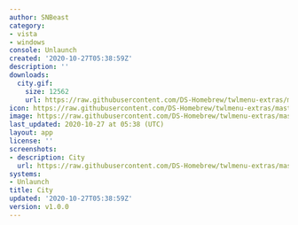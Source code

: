 ```yaml
---
author: SNBeast
category:
- vista
- windows
console: Unlaunch
created: '2020-10-27T05:38:59Z'
description: ''
downloads:
  city.gif:
    size: 12562
    url: https://raw.githubusercontent.com/DS-Homebrew/twlmenu-extras/master/_nds/TWiLightMenu/unlaunch/backgrounds/city.gif
icon: https://raw.githubusercontent.com/DS-Homebrew/twlmenu-extras/master/_nds/TWiLightMenu/unlaunch/backgrounds/city.gif
image: https://raw.githubusercontent.com/DS-Homebrew/twlmenu-extras/master/_nds/TWiLightMenu/unlaunch/backgrounds/city.gif
last_updated: 2020-10-27 at 05:38 (UTC)
layout: app
license: ''
screenshots:
- description: City
  url: https://raw.githubusercontent.com/DS-Homebrew/twlmenu-extras/master/_nds/TWiLightMenu/unlaunch/backgrounds/city.gif
systems:
- Unlaunch
title: City
updated: '2020-10-27T05:38:59Z'
version: v1.0.0
---
```


